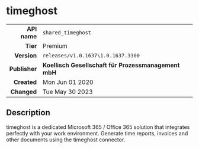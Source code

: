# timeghost
| | |
|-:|-|
|**API name**|`shared_timeghost`|
|**Tier**|Premium|
|**Version**|`releases/v1.0.1637\1.0.1637.3300`|
|**Publisher**|**Koellisch Gesellschaft für Prozessmanagement mbH**|
|**Created**|Mon Jun 01 2020|
|**Changed**|Tue May 30 2023|

## Description
timeghost is a dedicated Microsoft 365 / Office 365 solution that integrates perfectly with your work environment. Generate time reports, invoices and other documents using the timeghost connector.
